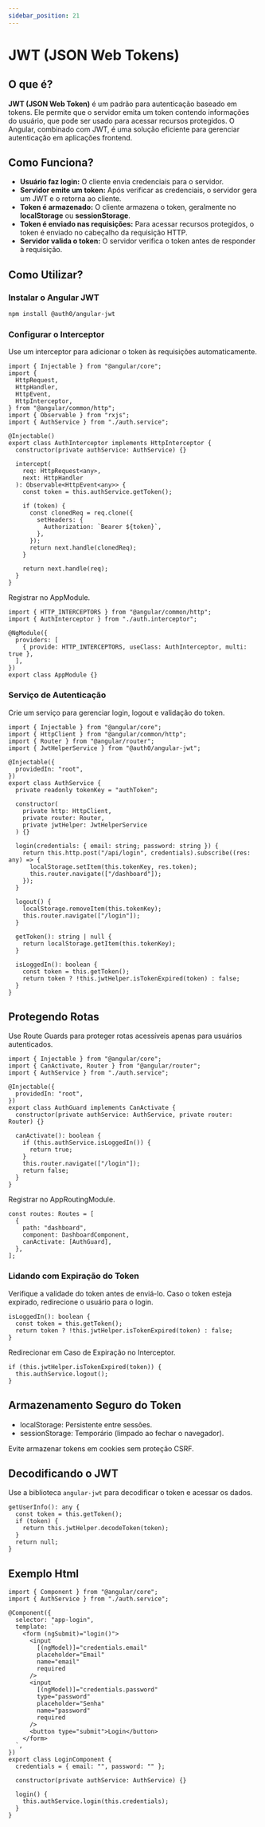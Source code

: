 ```yaml
---
sidebar_position: 21
---
```


# JWT (JSON Web Tokens)

## O que é?

**JWT (JSON Web Token)** é um padrão para autenticação baseado em tokens. Ele permite que o servidor emita um token contendo informações do usuário, que pode ser usado para acessar recursos protegidos. O Angular, combinado com JWT, é uma solução eficiente para gerenciar autenticação em aplicações frontend.

## Como Funciona?

- **Usuário faz login:** O cliente envia credenciais para o servidor.
- **Servidor emite um token:** Após verificar as credenciais, o servidor gera um JWT e o retorna ao cliente.
- **Token é armazenado:** O cliente armazena o token, geralmente no **localStorage** ou **sessionStorage**.
- **Token é enviado nas requisições:** Para acessar recursos protegidos, o token é enviado no cabeçalho da requisição HTTP.
- **Servidor valida o token:** O servidor verifica o token antes de responder à requisição.

## Como Utilizar?

### Instalar o Angular JWT

```bash
npm install @auth0/angular-jwt
```

### Configurar o Interceptor

Use um interceptor para adicionar o token às requisições automaticamente.

```tsx
import { Injectable } from "@angular/core";
import {
  HttpRequest,
  HttpHandler,
  HttpEvent,
  HttpInterceptor,
} from "@angular/common/http";
import { Observable } from "rxjs";
import { AuthService } from "./auth.service";

@Injectable()
export class AuthInterceptor implements HttpInterceptor {
  constructor(private authService: AuthService) {}

  intercept(
    req: HttpRequest<any>,
    next: HttpHandler
  ): Observable<HttpEvent<any>> {
    const token = this.authService.getToken();

    if (token) {
      const clonedReq = req.clone({
        setHeaders: {
          Authorization: `Bearer ${token}`,
        },
      });
      return next.handle(clonedReq);
    }

    return next.handle(req);
  }
}
```

Registrar no AppModule.

```tsx
import { HTTP_INTERCEPTORS } from "@angular/common/http";
import { AuthInterceptor } from "./auth.interceptor";

@NgModule({
  providers: [
    { provide: HTTP_INTERCEPTORS, useClass: AuthInterceptor, multi: true },
  ],
})
export class AppModule {}
```

### Serviço de Autenticação

Crie um serviço para gerenciar login, logout e validação do token.

```tsx
import { Injectable } from "@angular/core";
import { HttpClient } from "@angular/common/http";
import { Router } from "@angular/router";
import { JwtHelperService } from "@auth0/angular-jwt";

@Injectable({
  providedIn: "root",
})
export class AuthService {
  private readonly tokenKey = "authToken";

  constructor(
    private http: HttpClient,
    private router: Router,
    private jwtHelper: JwtHelperService
  ) {}

  login(credentials: { email: string; password: string }) {
    return this.http.post("/api/login", credentials).subscribe((res: any) => {
      localStorage.setItem(this.tokenKey, res.token);
      this.router.navigate(["/dashboard"]);
    });
  }

  logout() {
    localStorage.removeItem(this.tokenKey);
    this.router.navigate(["/login"]);
  }

  getToken(): string | null {
    return localStorage.getItem(this.tokenKey);
  }

  isLoggedIn(): boolean {
    const token = this.getToken();
    return token ? !this.jwtHelper.isTokenExpired(token) : false;
  }
}
```

## Protegendo Rotas

Use Route Guards para proteger rotas acessíveis apenas para usuários autenticados.

```tsx
import { Injectable } from "@angular/core";
import { CanActivate, Router } from "@angular/router";
import { AuthService } from "./auth.service";

@Injectable({
  providedIn: "root",
})
export class AuthGuard implements CanActivate {
  constructor(private authService: AuthService, private router: Router) {}

  canActivate(): boolean {
    if (this.authService.isLoggedIn()) {
      return true;
    }
    this.router.navigate(["/login"]);
    return false;
  }
}
```

Registrar no AppRoutingModule.

```tsx
const routes: Routes = [
  {
    path: "dashboard",
    component: DashboardComponent,
    canActivate: [AuthGuard],
  },
];
```

### Lidando com Expiração do Token

Verifique a validade do token antes de enviá-lo. Caso o token esteja expirado, redirecione o usuário para o login.

```tsx
isLoggedIn(): boolean {
  const token = this.getToken();
  return token ? !this.jwtHelper.isTokenExpired(token) : false;
}
```

Redirecionar em Caso de Expiração no Interceptor.

```tsx
if (this.jwtHelper.isTokenExpired(token)) {
  this.authService.logout();
}
```

## Armazenamento Seguro do Token

- localStorage: Persistente entre sessões.
- sessionStorage: Temporário (limpado ao fechar o navegador).

Evite armazenar tokens em cookies sem proteção CSRF.

## Decodificando o JWT

Use a biblioteca `angular-jwt` para decodificar o token e acessar os dados.

```tsx
getUserInfo(): any {
  const token = this.getToken();
  if (token) {
    return this.jwtHelper.decodeToken(token);
  }
  return null;
}
```

## Exemplo Html

```tsx
import { Component } from "@angular/core";
import { AuthService } from "./auth.service";

@Component({
  selector: "app-login",
  template: `
    <form (ngSubmit)="login()">
      <input
        [(ngModel)]="credentials.email"
        placeholder="Email"
        name="email"
        required
      />
      <input
        [(ngModel)]="credentials.password"
        type="password"
        placeholder="Senha"
        name="password"
        required
      />
      <button type="submit">Login</button>
    </form>
  `,
})
export class LoginComponent {
  credentials = { email: "", password: "" };

  constructor(private authService: AuthService) {}

  login() {
    this.authService.login(this.credentials);
  }
}
```
